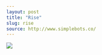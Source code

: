 ```yaml
---
layout: post
title: "Rise"
slug: rise
source: http://www.simplebots.co/
---
```


<img src="{{ site.url }}/assets/img/screenshots/rise.jpg">
